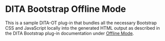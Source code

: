 # DITA Bootstrap Offline Mode

This is a sample DITA-OT plug-in that bundles all the necessary Bootstrap CSS and JavaScript locally into the generated HTML output as described in the DITA Bootstrap plug-in documentation under [Offline Mode](https://infotexture.github.io/dita-bootstrap/offline.html).

